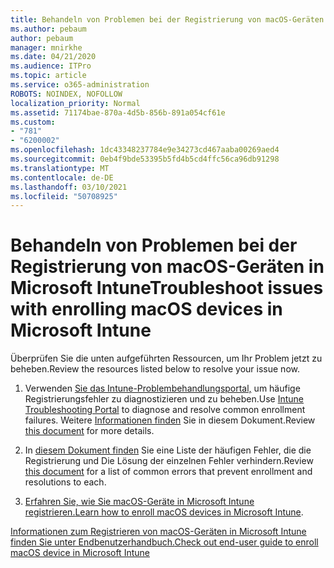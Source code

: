 ```yaml
---
title: Behandeln von Problemen bei der Registrierung von macOS-Geräten in Microsoft Intune
ms.author: pebaum
author: pebaum
manager: mnirkhe
ms.date: 04/21/2020
ms.audience: ITPro
ms.topic: article
ms.service: o365-administration
ROBOTS: NOINDEX, NOFOLLOW
localization_priority: Normal
ms.assetid: 71174bae-870a-4d5b-856b-891a054cf61e
ms.custom:
- "781"
- "6200002"
ms.openlocfilehash: 1dc43348237784e9e34273cd467aaba00269aed4
ms.sourcegitcommit: 0eb4f9bde53395b5fd4b5cd4ffc56ca96db91298
ms.translationtype: MT
ms.contentlocale: de-DE
ms.lasthandoff: 03/10/2021
ms.locfileid: "50708925"
---
```

# <a name="troubleshoot-issues-with-enrolling-macos-devices-in-microsoft-intune"></a><span data-ttu-id="d0ba3-102">Behandeln von Problemen bei der Registrierung von macOS-Geräten in Microsoft Intune</span><span class="sxs-lookup"><span data-stu-id="d0ba3-102">Troubleshoot issues with enrolling macOS devices in Microsoft Intune</span></span>

<span data-ttu-id="d0ba3-103">Überprüfen Sie die unten aufgeführten Ressourcen, um Ihr Problem jetzt zu beheben.</span><span class="sxs-lookup"><span data-stu-id="d0ba3-103">Review the resources listed below to resolve your issue now.</span></span>
  
1. <span data-ttu-id="d0ba3-104">Verwenden [Sie das Intune-Problembehandlungsportal,](https://devicemanagement.microsoft.com/#blade/Microsoft_Intune_DeviceSettings/TroubleshootBlade) um häufige Registrierungsfehler zu diagnostizieren und zu beheben.</span><span class="sxs-lookup"><span data-stu-id="d0ba3-104">Use [Intune Troubleshooting Portal](https://devicemanagement.microsoft.com/#blade/Microsoft_Intune_DeviceSettings/TroubleshootBlade) to diagnose and resolve common enrollment failures.</span></span> <span data-ttu-id="d0ba3-105">Weitere [Informationen finden](https://docs.microsoft.com/intune/help-desk-operators) Sie in diesem Dokument.</span><span class="sxs-lookup"><span data-stu-id="d0ba3-105">Review [this document](https://docs.microsoft.com/intune/help-desk-operators) for more details.</span></span>

2. <span data-ttu-id="d0ba3-106">In [diesem Dokument finden](https://docs.microsoft.com/troubleshoot/mem/intune/troubleshoot-device-enrollment-in-intune) Sie eine Liste der häufigen Fehler, die die Registrierung und Die Lösung der einzelnen Fehler verhindern.</span><span class="sxs-lookup"><span data-stu-id="d0ba3-106">Review [this document](https://docs.microsoft.com/troubleshoot/mem/intune/troubleshoot-device-enrollment-in-intune) for a list of common errors that prevent enrollment and resolutions to each.</span></span>

3. <span data-ttu-id="d0ba3-107">[Erfahren Sie, wie Sie macOS-Geräte in Microsoft Intune registrieren.](https://docs.microsoft.com/intune/macos-enroll)</span><span class="sxs-lookup"><span data-stu-id="d0ba3-107">[Learn how to enroll macOS devices in Microsoft Intune](https://docs.microsoft.com/intune/macos-enroll).</span></span>

[<span data-ttu-id="d0ba3-108">Informationen zum Registrieren von macOS-Geräten in Microsoft Intune finden Sie unter Endbenutzerhandbuch.</span><span class="sxs-lookup"><span data-stu-id="d0ba3-108">Check out end-user guide to enroll macOS device in Microsoft Intune</span></span>](https://docs.microsoft.com/intune-user-help/enroll-your-device-in-intune-macos-cp)
  